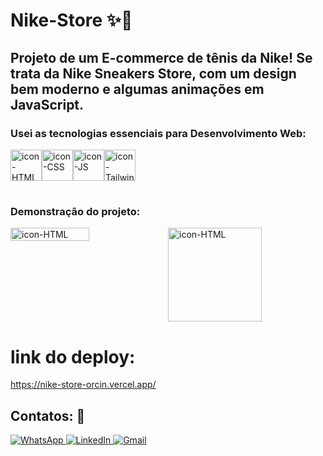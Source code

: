 # Nike-Store ✨🚀
## Projeto de um E-commerce de tênis da Nike! Se trata da Nike Sneakers Store, com um design bem moderno e algumas animações em JavaScript.

### Usei as tecnologias essenciais para Desenvolvimento Web:

<div style="display: flex">
<img align="center" alt="icon-HTML" height="50" width="50" src="https://cdn.jsdelivr.net/gh/devicons/devicon@latest/icons/html5/html5-original.svg" />
<img align="center" alt="icon-CSS" height="50" width="50" src="https://cdn.jsdelivr.net/gh/devicons/devicon@latest/icons/css3/css3-original.svg" />
<img align="center" alt="icon-JS" height="50" width="50" src="https://cdn.jsdelivr.net/gh/devicons/devicon@latest/icons/javascript/javascript-original.svg" /> 
<img align="center" alt="icon-Tailwind" height="50" width="50" src="https://cdn.jsdelivr.net/gh/devicons/devicon@latest/icons/tailwindcss/tailwindcss-original.svg" />        
</div>

#

### Demonstração do projeto:
<div style="display: flex" >
<img align="center" alt="icon-HTML" height="" width="50%" src="https://github.com/user-attachments/assets/4613582b-2ffd-4ab8-9c86-d29a30ac1272" />
<img align="center" alt="icon-HTML" height="" width="150" src="https://github.com/user-attachments/assets/272db3e4-c4f6-4553-9034-d09e4267b360" />
</div>

# link do deploy:
https://nike-store-orcin.vercel.app/


## Contatos: 📲
<div>
  <a href="https://wa.me/+5511964166962" target="_blank">
    <img src="https://img.shields.io/badge/WhatsApp-25D366?style=for-the-badge&logo=whatsapp&logoColor=white" alt="WhatsApp">
  </a>
  <a href="https://www.linkedin.com/in/americo-rodrigues-19741a10b/" target="_blank">
    <img src="https://img.shields.io/badge/LinkedIn-0077B5?style=for-the-badge&logo=linkedin&logoColor=white" alt="LinkedIn">
  </a>
  <a href="mailto:americo.200422@gmail.com" target="_blank">
    <img src="https://img.shields.io/badge/Gmail-D14836?style=for-the-badge&logo=gmail&logoColor=white" alt="Gmail">
  </a>
</div>
